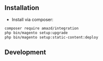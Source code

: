 ## Installation

- Install via composer:

```sh
composer require amazd/integration
php bin/magento setup:upgrade
php bin/magento setup:static-content:deploy
```

## Development
